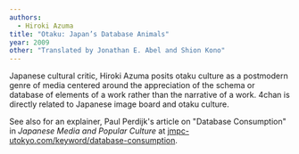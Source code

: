 ```yaml
---
authors:
  - Hiroki Azuma
title: "Otaku: Japan’s Database Animals"
year: 2009
other: "Translated by Jonathan E. Abel and Shion Kono"
---
```


Japanese cultural critic, Hiroki Azuma posits otaku culture as a
postmodern genre of media centered around the appreciation of the
schema or database of elements of a work rather than the narrative of
a work.  4chan is directly related to Japanese image board and otaku
culture.

See also for an explainer, Paul Perdijk's article on "Database
Consumption" in *Japanese Media and Popular Culture* at
[jmpc-utokyo.com/keyword/database-consumption](https://jmpc-utokyo.com/keyword/database-consumption).

